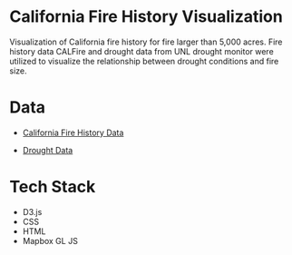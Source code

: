 # California Fire History Visualization

Visualization of California fire history for fire larger than 5,000 acres. Fire history data CALFire and drought data from UNL drought monitor were utilized to visualize the relationship between drought conditions and fire size.

# Data
- [California Fire History Data](https://data.ca.gov/dataset/recent-large-fire-perimeters-5000-acres)

- [Drought Data](https://droughtmonitor.unl.edu/)

# Tech Stack
- D3.js
- CSS
- HTML
- Mapbox GL JS
